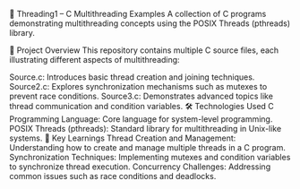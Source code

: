 🧵 Threading1 – C Multithreading Examples
A collection of C programs demonstrating multithreading concepts using the POSIX Threads (pthreads) library.

🚀 Project Overview
This repository contains multiple C source files, each illustrating different aspects of multithreading:

Source.c: Introduces basic thread creation and joining techniques.​
Source2.c: Explores synchronization mechanisms such as mutexes to prevent race conditions.​
Source3.c: Demonstrates advanced topics like thread communication and condition variables.​
🛠️ Technologies Used
C Programming Language: Core language for system-level programming.​
POSIX Threads (pthreads): Standard library for multithreading in Unix-like systems.
🌟 Key Learnings
Thread Creation and Management: Understanding how to create and manage multiple threads in a C program.​
Synchronization Techniques: Implementing mutexes and condition variables to synchronize thread execution.​
Concurrency Challenges: Addressing common issues such as race conditions and deadlocks.
